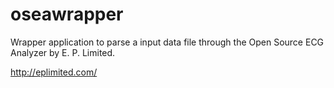 oseawrapper
===========

Wrapper application to parse a input data file through the Open Source ECG Analyzer by E. P. Limited.

http://eplimited.com/
